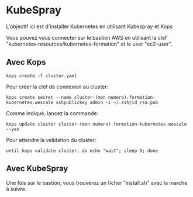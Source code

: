 # KubeSpray

L'objectif ici est d'installer Kubernetes en utilisant Kubespray et Kops

Vous pouvez vous connecter sur le bastion AWS en utilisant la clef "kubernetes-resources/kubernetes-formation" et le user "ec2-user".

## Avec Kops

```language-bash
kops create -f cluster.yaml
```

Pour créer la clef de connexion au cluster:

```language-bash
kops create secret --name cluster-(mon numero).formation-kubernetes.wescale sshpublickey admin -i ~/.ssh/id_rsa.pub
```

Comme indiqué, lancez la commande:

```language-bash
kops update cluster cluster-(mon numero).formation-kubernetes.wescale --yes
```

Pour attendre la validation du cluster:

```language-bash
until kops validate cluster; do echo "wait"; sleep 5; done
```

## Avec KubeSpray

Une fois sur le bastion, vous trouverez un ficher "install.sh" avec la marche à suivre.
